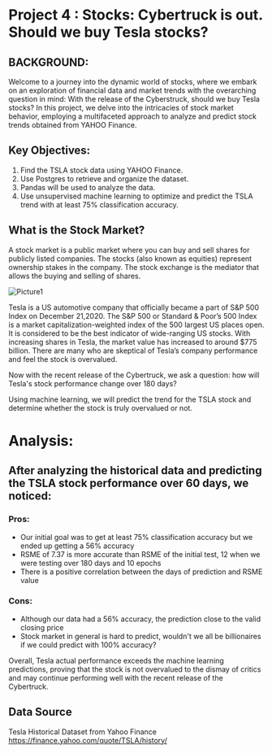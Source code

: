# Project 4 : Stocks: Cybertruck is out. Should we buy Tesla stocks?


## BACKGROUND:
Welcome to a journey into the dynamic world of stocks, where we embark on an exploration of financial data and market trends with the overarching question in mind: With the release of the Cyberstruck, should we buy Tesla stocks? In this project, we delve into the intricacies of stock market behavior, employing a multifaceted approach to analyze and predict stock trends obtained from YAHOO Finance.

## Key Objectives:
1. Find the TSLA stock data using YAHOO Finance.
2. Use Postgres to retrieve and organize the dataset.
3. Pandas will be used to analyze the data.
4. Use unsupervised machine learning to optimize and predict the TSLA trend with at least 75% classification accuracy. 

## What is the Stock Market?

A stock market is a public market where you can buy and sell shares for publicly listed companies. The stocks (also known as equities) represent ownership stakes in the company. The stock exchange is the mediator that allows the buying and selling of shares.


  ![Picture1](https://github.com/d-p1/project4_group3/assets/134445591/8eb0b0fc-28ef-43e5-8f05-9b18d7a89eaa)



Tesla is a US automotive company that officially became a part of S&P 500 Index on December 21,2020. The S&P 500 or Standard & Poor’s 500 Index is a market capitalization-weighted index of the 500 largest US places open. It is considered to be the best indicator of wide-ranging US stocks. With increasing shares in Tesla, the market value has increased to around $775 billion. There are many who are skeptical of Tesla’s company performance and feel the stock is overvalued.


Now with the recent release of the Cybertruck, we ask a question: how will Tesla's stock performance change over 180 days? 

Using machine learning, we will predict the trend for the TSLA stock and determine whether the stock is truly overvalued or not.

# Analysis:

## After analyzing the historical data and predicting the TSLA stock performance over 60 days, we noticed:

### Pros:

* Our initial goal was to get at least 75% classification accuracy but we ended up getting a 56% accuracy
* RSME of 7.37 is more accurate than RSME of the initial test, 12 when we were testing over 180 days and 10 epochs
* There is a positive correlation between the days of prediction and RSME value

### Cons:

* Although our data had a 56% accuracy, the prediction close to the valid closing price
* Stock market in general is hard to predict, wouldn't we all be billionaires if we could predict with 100% accuracy?

Overall, Tesla actual performance exceeds the machine learning predictions, proving that the stock is not overvalued to the dismay of critics and may continue performing well with the recent release of the Cybertruck.

## Data Source
Tesla Historical Dataset from Yahoo Finance
https://finance.yahoo.com/quote/TSLA/history/
 
